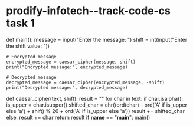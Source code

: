 # prodify-infotech--track-code-cs task 1
def main():
    message = input("Enter the message: ")
    shift = int(input("Enter the shift value: "))
    
    # Encrypted message
    encrypted_message = caesar_cipher(message, shift)
    print("Encrypted message:", encrypted_message)
    
    # Decrypted message
    decrypted_message = caesar_cipher(encrypted_message, -shift)
    print("Decrypted message:", decrypted_message)

def caesar_cipher(text, shift):
    result = ""
    for char in text:
        if char.isalpha():
            is_upper = char.isupper()
            shifted_char = chr((ord(char) - ord('A' if is_upper else 'a') + shift) % 26 + ord('A' if is_upper else 'a'))
            result += shifted_char
        else:
            result += char
    return result
if __name__ == "__main__":
    main()

